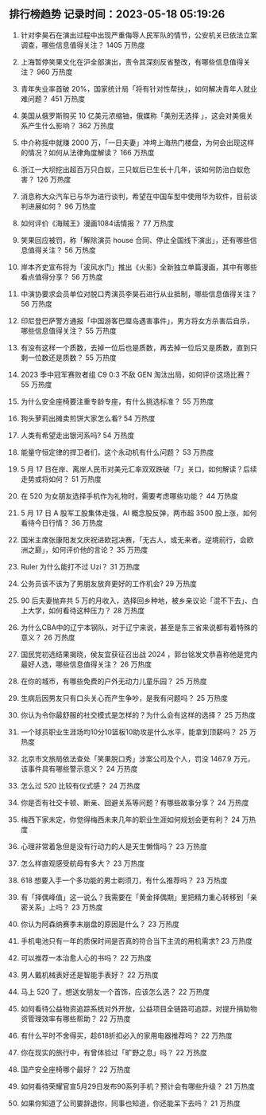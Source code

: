 
## 排行榜趋势 记录时间：2023-05-18 05:19:26
  
  1. 针对李昊石在演出过程中出现严重侮辱人民军队的情节，公安机关已依法立案调查，哪些信息值得关注？ 1405 万热度
    
  2. 上海暂停笑果文化在沪全部演出，责令其深刻反省整改，有哪些信息值得关注？ 960 万热度
    
  3. 青年失业率首破 20%，国家统计局「将有针对性帮扶」，如何解决青年人就业难问题？ 451 万热度
    
  4. 美国从俄罗斯购买 10 亿美元浓缩铀，俄媒称「美别无选择 」，这会对美俄关系产生什么影响？ 362 万热度
    
  5. 中介称摇中就赚 2000 万，「一日夫妻」冲垮上海热门楼盘，为何会出现这样的情况？如何从法律角度解读？ 166 万热度
    
  6. 浙江一大坝挖出超百万只白蚁，三只蚁后已生长十几年，该如何防治白蚁危害？ 126 万热度
    
  7. 消息称大众汽车已与华为进行谈判，希望在中国车型中使用华为软件，目前谈判进展如何？ 96 万热度
    
  8. 如何评价《海贼王》漫画1084话情报？ 77 万热度
    
  9. 笑果回应被罚，称「解除演员 house 合同、停止全国线下演出」，还有哪些信息值得关注？ 56 万热度
    
  10. 岸本齐史宣布将为「波风水门」推出《火影》全新独立单篇漫画，其中有哪些看点值得分享？ 56 万热度
    
  11. 中演协要求会员单位对脱口秀演员李昊石进行从业抵制，哪些信息值得关注？ 56 万热度
    
  12. 印尼登巴萨警方通报「中国游客巴厘岛遇害事件」，男方将女方杀害后自杀，哪些信息值得关注？ 55 万热度
    
  13. 有没有这样一个质数，去掉一位后也是质数，再去掉一位后又是质数，直到只剩一位数还是质数？ 55 万热度
    
  14. 2023 季中冠军赛败者组 C9 0:3 不敌 GEN 淘汰出局，如何评价这场比赛？ 55 万热度
    
  15. 为什么安全座椅要注重专龄专座，有什么挑选标准？ 55 万热度
    
  16. 狗头萝莉出摊卖煎饼大家怎么看? 54 万热度
    
  17. 人类有希望走出银河系吗? 54 万热度
    
  18. 能量守恒定律的捍卫者们，这个永动机有什么问题？ 53 万热度
    
  19. 5 月 17 日在岸、离岸人民币对美元汇率双双跌破「7」关口，如何解读？后续走势或将如何？ 51 万热度
    
  20. 在 520 为女朋友选择手机作为礼物时，需要考虑哪些功能？ 44 万热度
    
  21. 5 月 17 日 A 股军工股集体走强，AI 概念股反弹，两市超 3500 股上涨，如何看待今日行情？ 36 万热度
    
  22. 国米主席张康阳发文庆祝进欧冠决赛，「无古人，或无来者。逆境前行，会欧洲之巅」，如何评价他的言论？ 35 万热度
    
  23. Ruler 为什么能打不过 Uzi？ 31 万热度
    
  24. 公务员该不该为了男朋友放弃更好的工作机会? 29 万热度
    
  25. 90 后夫妻抛弃共 5 万的月收入，选择回乡种地，被乡亲议论「混不下去」、白上大学，如何看待这种压力？ 28 万热度
    
  26. 为什么CBA中的辽宁本钢队，对于辽宁来说，甚至是东三省来说都有着特殊的意义？ 26 万热度
    
  27. 国民党初选结果揭晓，侯友宜获征召出战 2024 ，郭台铭发文恭喜称他是党内最好人选，哪些信息值得关注？ 26 万热度
    
  28. 在你的城市，有哪些免费的户外无动力儿童乐园？ 25 万热度
    
  29. 生病后因男友只有口头关心而产生争吵，是我有问题吗？ 25 万热度
    
  30. 你认为令你最舒服的社交模式是怎样的？为什么会有这样的选择？ 25 万热度
    
  31. 一个球员职业生涯场均10分10篮板10助攻是什么水平，能拿到顶薪吗？ 25 万热度
    
  32. 北京市文旅局依法查处「笑果脱口秀」涉案公司及个人，罚没 1467.9 万元，该事件具有哪些警示意义？ 24 万热度
    
  33. 怎么过 520 比较有仪式感？ 24 万热度
    
  34. 你是否有社交卡顿、断亲、回避关系等问题？有哪些故事分享？ 24 万热度
    
  35. 梅西下家未定，你觉得梅西未来几年的职业生涯如何规划会更有利？ 24 万热度
    
  36. 心理非常着急但是没有行动力的人是天生懒惰吗？ 23 万热度
    
  37. 怎么样直观感受航母有多大？ 23 万热度
    
  38. 618 想要入手一个多功能的男士剃须刀，有什么推荐吗？ 23 万热度
    
  39. 有「择偶峰值」这一说么？我需要在「黄金择偶期」里把精力重心转移到「亲密关系」上吗？ 23 万热度
    
  40. 你认为阿森纳赛季末崩盘的原因是什么？ 23 万热度
    
  41. 手机电池只有一年的质保时间是否真的符合当下主流的用机需求? 23 万热度
    
  42. 可以推荐一本治愈人心的书吗？ 22 万热度
    
  43. 男人戴机械表好还是智能手表好？ 22 万热度
    
  44. 马上 520 了，想送女朋友一个首饰，应该怎么选？ 22 万热度
    
  45. 如何看待公益物资追踪系统对外开放，公益项目全链路可追踪，对提升捐助物资管理效率有哪些帮助？ 22 万热度
    
  46. 有什么平时不舍得买，趁618折扣必入的家用电器推荐吗？ 22 万热度
    
  47. 你在现实的旅行中，有曾体验过「旷野之息」吗？ 22 万热度
    
  48. 国产安全座椅哪个最好？ 22 万热度
    
  49. 如何看待荣耀官宣5月29日发布90系列手机？预计会有哪些升级？ 21 万热度
    
  50. 如果你知道了公司要辞退你，同事也知道，你还能呆下去吗？ 21 万热度
    